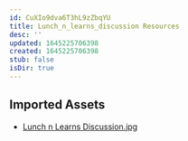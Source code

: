 ```yaml
---
id: CuXIo9dva6T3hL9zZbqYU
title: Lunch_n_learns_discussion Resources
desc: ''
updated: 1645225706398
created: 1645225706398
stub: false
isDir: true
---
```

## Imported Assets
- [Lunch n Learns Discussion.jpg](/assets/lunch-n-learns-discussion-0ktrMGid4ntF.jpg)

